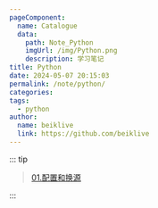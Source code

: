 ```yaml
---
pageComponent:
  name: Catalogue
  data:
    path: Note_Python
    imgUrl: /img/Python.png
    description: 学习笔记
title: Python
date: 2024-05-07 20:15:03
permalink: /note/python/
categories: 
tags:
  - python
author:
  name: beiklive
  link: https://github.com/beiklive
---
```


::: tip 
> [01.配置和换源](../../Note_Python/01.配置和换源.md)

:::

